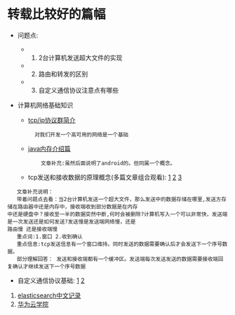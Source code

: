 # 转载比较好的篇幅
* 问题点:
  * 1. 2台计算机发送超大文件的实现
  * 2. 路由和转发的区别
  * 3. 自定义通信协议注意点有哪些

* 计算机网络基础知识
  * [tcp/ip协议群简介](https://juejin.im/post/5a069b6d51882509e5432656)
    ```
      对我们开发一个高可用的网络是一个基础
    ```

  * [java内存介绍篇](https://juejin.im/post/5b4aed466fb9a04fcb5b5377)
    ```
        文章补充:虽然后面说明了android的。但同属一个概念。
    ```
  * tcp发送和接收数据的原理概念(多篇文章组合观看): [1](https://blog.csdn.net/a879365197/article/details/72802364) [2](https://cloud.tencent.com/developer/article/1459844) [3](https://blog.csdn.net/luozenghui529480823/article/details/13000955)
```
   文章补充说明：
   带着问题点去看：当2台计算机发送一个超大文件，那么发送中的数据存储在哪里,发送方存储在路由器中还是内存中，接收端收到部分数据是在内存
中还是硬盘中？接收至一半的数据突然中断,何时会被删除?计算机写入一个可以非常快，发送端是一次发送还是如何发送?发送慢是发送端网络慢，还是
路由慢 还是接收端慢
   重点词:1.窗口 2.收到确认
   重点信息:tcp发送信息有一个窗口维持。同时发送的数据需要确认后才会发送下一个序号数据。
   部分理解回答： 发送和接收端都有一个缓冲区。发送端每次发送发送的数据需要接收端回复确认才继续发送下一个序号数据
```
  * 自定义通信协议基础: [1](https://blog.csdn.net/YEYUANGEN/article/details/6782646) [2](https://blog.csdn.net/xuexiaodong009/article/details/10323135)  

1. [elasticsearch中文记录](http://cwiki.apachecn.org/pages/viewpage.action?pageId=10030674)
2. [华为云学院](https://ilearningx.huawei.com/dashboard)
